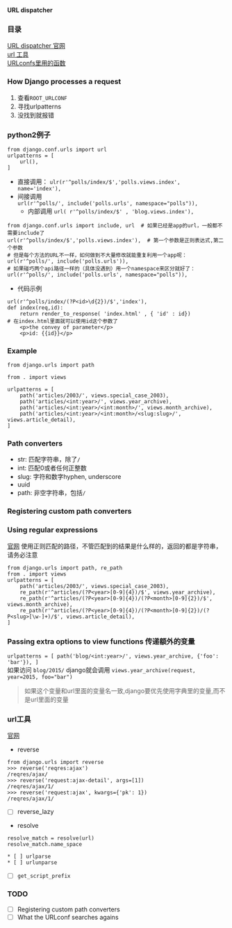 **URL dispatcher**  

### 目录
[URL dispatcher 官网](https://docs.djangoproject.com/en/2.0/topics/http/urls/)  
[url 工具](https://docs.djangoproject.com/en/2.1/ref/urlresolvers/)  
[URLconfs里用的函数](https://docs.djangoproject.com/en/2.1/ref/urls/#module-django.conf.urls)

### How Django processes a request
1. 查看`ROOT_URLCONF`
2. 寻找urlpatterns
3. 没找到就报错

### python2例子
```
from django.conf.urls import url
urlpatterns = [
    url(),
]
```
* 直接调用：
`ulr(r'^polls/index/$','polls.views.index', name='index'),`
* 间接调用  
`url(r'^polls/', include('polls.urls', namespace="polls")),`
    * 内部调用
        `url( r'^polls/index/$' , 'blog.views.index'),`

```
from django.conf.urls import include, url  # 如果已经是app的url，一般都不需要include了
url(r'^polls/index/$','polls.views.index'),  # 第一个参数是正则表达式,第二个参数
# 但是每个方法的URL不一样，如何做到不大量修改就能重复利用一个app呢：
url(r'^polls/', include('polls.urls')),
# 如果碰巧两个api路径一样的（具体没遇到）用一个namespace来区分就好了：
url(r'^polls/', include('polls.urls', namespace="polls")),
```

* 代码示例
```
url(r'^polls/index/(?P<id>\d{2})/$','index'),
def index(req,id):
    return render_to_response( 'index.html' , { 'id' : id})
# 在index.html里面就可以使用id这个参数了
    <p>the convey of parameter</p>
    <p>id: {{id}}</p>
```

### Example
```
from django.urls import path

from . import views

urlpatterns = [
    path('articles/2003/', views.special_case_2003),
    path('articles/<int:year>/', views.year_archive),
    path('articles/<int:year>/<int:month>/', views.month_archive),
    path('articles/<int:year>/<int:month>/<slug:slug>/', views.article_detail),
]
```

### Path converters
* str: 匹配字符串，除了`/`
* int: 匹配0或者任何正整数
* slug: 字符和数字hyphen, underscore
* uuid
* path: 非空字符串，包括`/`

### Registering custom path converters

### Using regular expressions
[官网](https://docs.djangoproject.com/en/2.2/topics/http/urls/#using-regular-expressions)
使用正则匹配的路径，不管匹配到的结果是什么样的，返回的都是字符串，请务必注意
```
from django.urls import path, re_path
from . import views
urlpatterns = [
    path('articles/2003/', views.special_case_2003),
    re_path(r'^articles/(?P<year>[0-9]{4})/$', views.year_archive),
    re_path(r'^articles/(?P<year>[0-9]{4})/(?P<month>[0-9]{2})/$', views.month_archive),
    re_path(r'^articles/(?P<year>[0-9]{4})/(?P<month>[0-9]{2})/(?P<slug>[\w-]+)/$', views.article_detail),
]
```

### Passing extra options to view functions 传递额外的变量
`
urlpatterns = [
    path('blog/<int:year>/', views.year_archive, {'foo': 'bar'}),
]
`  
如果访问 `blog/2015/` django就会调用
`views.year_archive(request, year=2015, foo="bar")`
> 如果这个变量和url里面的变量名一致,django要优先使用字典里的变量,而不是url里面的变量

### url工具
[官网](https://docs.djangoproject.com/en/2.1/ref/urlresolvers/#resolve)
* reverse
```
from django.urls import reverse
>>> reverse('reqres:ajax')
/reqres/ajax/
>>> reverse('request:ajax-detail', args=[1])
/reqres/ajax/1/
>>> reverse('request:ajax', kwargs={'pk': 1})
/reqres/ajax/1/
```
* [ ] reverse_lazy
* resolve
```
resolve_match = resolve(url)
resolve_match.name_space
```
    * [ ] urlparse
    * [ ] urlunparse
* [ ] `get_script_prefix`

### TODO
* [ ] Registering custom path converters
* [ ] What the URLconf searches agains
